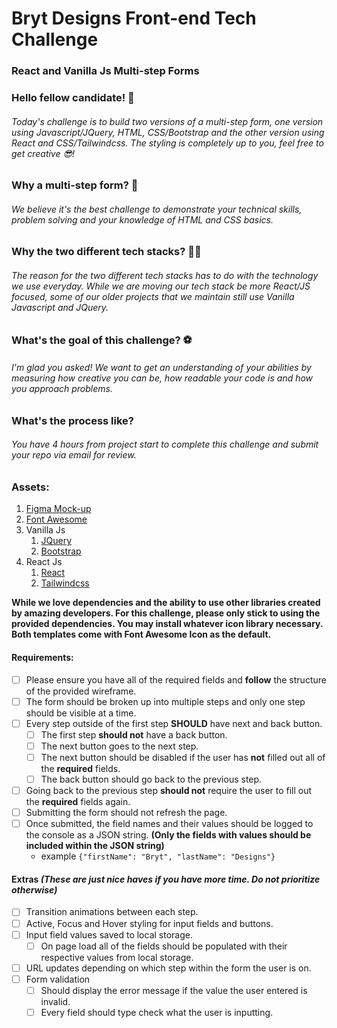 # Bryt Designs Front-end Tech Challenge
### React and Vanilla Js Multi-step Forms

### Hello fellow candidate! 👋
###### Today's challenge is to build two versions of a multi-step form, one version using Javascript/JQuery, HTML, CSS/Bootstrap and the other version using React and CSS/Tailwindcss. The styling is completely up to you, feel free to get creative 😎!

### Why a multi-step form? 🤔
###### We believe it's the best challenge to demonstrate your technical skills, problem solving and your knowledge of HTML and CSS basics.

### Why the two different tech stacks? 👨‍💻
###### The reason for the two different tech stacks has to do with the technology we use everyday. While we are moving our tech stack be more React/JS focused, some of our older projects that we maintain still use Vanilla Javascript and JQuery.

### What's the goal of this challenge? ⚽
###### I'm glad you asked! We want to get an understanding of your abilities by measuring how creative you can be, how readable your code is and how you approach problems.

### What's the process like?
###### You have 4 hours from project start to complete this challenge and submit your repo via email for review.

### Assets: 
1. [Figma Mock-up](https://www.figma.com/file/ZhMFAK1UWwKWS0L25LAYyx/Bryt-Designs-Front-end-Tech-Challenge?node-id=1%3A2)
2. [Font Awesome](https://fontawesome.com/search?m=free&s=solid%2Cregular)
3. Vanilla Js
   1. [JQuery](https://api.jquery.com/)
   2. [Bootstrap](https://getbootstrap.com/docs/5.2/getting-started/introduction/)
4. React Js
   1. [React](https://reactjs.org/docs/react-api.html)
   2. [Tailwindcss](https://tailwindcss.com/docs/installation)

**While we love dependencies and the ability to use other libraries created by amazing developers. For this challenge, please only stick to using the provided dependencies. You may install whatever icon library necessary. Both templates come with Font Awesome Icon as the default.**

#### Requirements:

- [ ] Please ensure you have all of the required fields and **follow** the structure of the provided wireframe.
- [ ] The form should be broken up into multiple steps and only one step should be visible at a time.
- [ ] Every step outside of the first step **SHOULD** have next and back button.
  - [ ] The first step **should not** have a back button.
  - [ ] The next button goes to the next step.
  - [ ] The next button should be disabled if the user has **not** filled out all of the **required** fields.
  - [ ] The back button should go back to the previous step.
- [ ] Going back to the previous step **should not** require the user to fill out the **required** fields again.
- [ ] Submitting the form should not refresh the page.
- [ ] Once submitted, the field names and their values should be logged to the console as a JSON string. **(Only the fields with values should be included within the JSON string)**
  - example ```{"firstName": "Bryt", "lastName": "Designs"}```

#### Extras *(These are just nice haves if you have more time. Do not prioritize otherwise)*

- [ ] Transition animations between each step.
- [ ] Active, Focus and Hover styling for input fields and buttons.
- [ ] Input field values saved to local storage.
  - [ ] On page load all of the fields should be populated with their respective values from local storage.
- [ ] URL updates depending on which step within the form the user is on.
- [ ] Form validation
  - [ ] Should display the error message if the value the user entered is invalid.
  - [ ] Every field should type check what the user is inputting.
